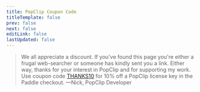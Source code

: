 ```yaml
---
title: PopClip Coupon Code
titleTemplate: false
prev: false
next: false
editLink: false
lastUpdated: false
---
```


> We all appreciate a discount. If you've found this page you're either a frugal
> web-searcher or someone has kindly sent you a link. Either way, thanks for
> your interest in PopClip and for supporting my work. Use coupon code
> [THANKS10](/buy#coupon=THANKS10) for 10% off a PopClip license key in the Paddle checkout. —Nick, PopClip Developer
